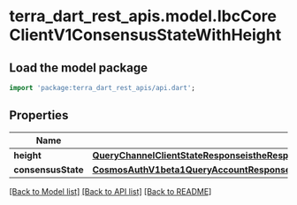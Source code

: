 # terra_dart_rest_apis.model.IbcCoreClientV1ConsensusStateWithHeight

## Load the model package
```dart
import 'package:terra_dart_rest_apis/api.dart';
```

## Properties
Name | Type | Description | Notes
------------ | ------------- | ------------- | -------------
**height** | [**QueryChannelClientStateResponseistheResponsetypefortheQueryQueryChannelClientStateRPCmethodProofHeight**](QueryChannelClientStateResponseistheResponsetypefortheQueryQueryChannelClientStateRPCmethodProofHeight.md) |  | [optional] 
**consensusState** | [**CosmosAuthV1beta1QueryAccountResponseAccount**](CosmosAuthV1beta1QueryAccountResponseAccount.md) |  | [optional] 

[[Back to Model list]](../README.md#documentation-for-models) [[Back to API list]](../README.md#documentation-for-api-endpoints) [[Back to README]](../README.md)


